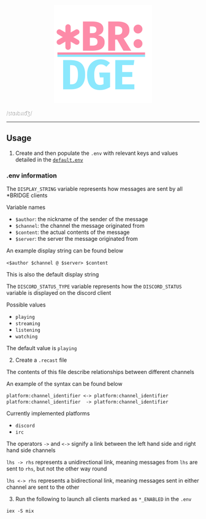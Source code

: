 <div align="center">
  <img src="assets/starbridge_2048w.png" width="256">
</div>

<p style="font-weight: lighter; letter-spacing: .01rem">/stɑɹbɹɪd͡ʒ/</p>

---

## Usage

1. Create and then populate the `.env` with relevant keys and values detailed in the [`default.env`](default.env)

### .env information

The `DISPLAY_STRING` variable represents how messages are sent by all *BRIDGE clients

Variable names

- `$author`: the nickname of the sender of the message
- `$channel`: the channel the message originated from
- `$content`: the actual contents of the message
- `$server`: the server the message originated from

An example display string can be found below

`<$author $channel @ $server> $content`

This is also the default display string

The `DISCORD_STATUS_TYPE` variable represents how the `DISCORD_STATUS` variable is displayed on the discord client

Possible values

- `playing`
- `streaming`
- `listening`
- `watching`

The default value is `playing`

2. Create a `.recast` file

The contents of this file describe relationships between different channels

An example of the syntax can be found below

```
platform:channel_identifier <-> platform:channel_identifier
platform:channel_identifier  -> platform:channel_identifier
```

Currently implemented platforms
- `discord`
- `irc`

The operators `->` and `<->` signify a link between the left hand side and right hand side channels

`lhs -> rhs` represents a unidirectional link, meaning messages from `lhs` are sent to `rhs`, but not the other way round

`lhs <-> rhs` represents a bidirectional link, meaning messages sent in either channel are sent to the other

3. Run the following to launch all clients marked as `*_ENABLED` in the `.env`

```_
iex -S mix
```
